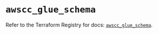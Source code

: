 # `awscc_glue_schema`

Refer to the Terraform Registry for docs: [`awscc_glue_schema`](https://registry.terraform.io/providers/hashicorp/awscc/0.70.0/docs/resources/glue_schema).
